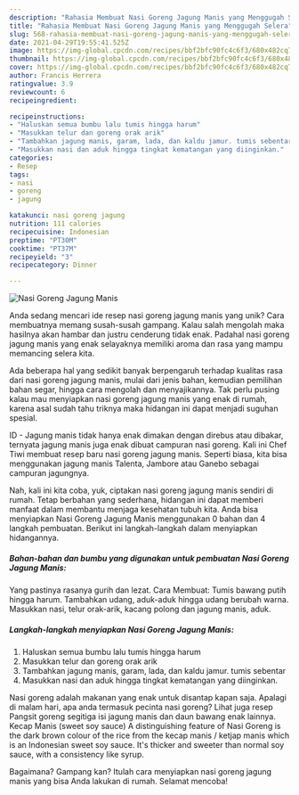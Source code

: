 ```yaml
---
description: "Rahasia Membuat Nasi Goreng Jagung Manis yang Menggugah Selera"
title: "Rahasia Membuat Nasi Goreng Jagung Manis yang Menggugah Selera"
slug: 568-rahasia-membuat-nasi-goreng-jagung-manis-yang-menggugah-selera
date: 2021-04-29T19:55:41.525Z
image: https://img-global.cpcdn.com/recipes/bbf2bfc90fc4c6f3/680x482cq70/nasi-goreng-jagung-manis-foto-resep-utama.jpg
thumbnail: https://img-global.cpcdn.com/recipes/bbf2bfc90fc4c6f3/680x482cq70/nasi-goreng-jagung-manis-foto-resep-utama.jpg
cover: https://img-global.cpcdn.com/recipes/bbf2bfc90fc4c6f3/680x482cq70/nasi-goreng-jagung-manis-foto-resep-utama.jpg
author: Francis Herrera
ratingvalue: 3.9
reviewcount: 6
recipeingredient:

recipeinstructions:
- "Haluskan semua bumbu lalu tumis hingga harum"
- "Masukkan telur dan goreng orak arik"
- "Tambahkan jagung manis, garam, lada, dan kaldu jamur. tumis sebentar"
- "Masukkan nasi dan aduk hingga tingkat kematangan yang diinginkan."
categories:
- Resep
tags:
- nasi
- goreng
- jagung

katakunci: nasi goreng jagung 
nutrition: 111 calories
recipecuisine: Indonesian
preptime: "PT30M"
cooktime: "PT37M"
recipeyield: "3"
recipecategory: Dinner

---
```



![Nasi Goreng Jagung Manis](https://img-global.cpcdn.com/recipes/bbf2bfc90fc4c6f3/680x482cq70/nasi-goreng-jagung-manis-foto-resep-utama.jpg)

Anda sedang mencari ide resep nasi goreng jagung manis yang unik? Cara membuatnya memang susah-susah gampang. Kalau salah mengolah maka hasilnya akan hambar dan justru cenderung tidak enak. Padahal nasi goreng jagung manis yang enak selayaknya memiliki aroma dan rasa yang mampu memancing selera kita.

Ada beberapa hal yang sedikit banyak berpengaruh terhadap kualitas rasa dari nasi goreng jagung manis, mulai dari jenis bahan, kemudian pemilihan bahan segar, hingga cara mengolah dan menyajikannya. Tak perlu pusing kalau mau menyiapkan nasi goreng jagung manis yang enak di rumah, karena asal sudah tahu triknya maka hidangan ini dapat menjadi suguhan spesial.

ID - Jagung manis tidak hanya enak dimakan dengan direbus atau dibakar, ternyata jagung manis juga enak dibuat campuran nasi goreng. Kali ini Chef Tiwi membuat resep baru nasi goreng jagung manis. Seperti biasa, kita bisa menggunakan jagung manis Talenta, Jambore atau Ganebo sebagai campuran jagungnya.


Nah, kali ini kita coba, yuk, ciptakan nasi goreng jagung manis sendiri di rumah. Tetap berbahan yang sederhana, hidangan ini dapat memberi manfaat dalam membantu menjaga kesehatan tubuh kita. Anda bisa menyiapkan Nasi Goreng Jagung Manis menggunakan 0 bahan dan 4 langkah pembuatan. Berikut ini langkah-langkah dalam menyiapkan hidangannya.

<!--inarticleads1-->

##### Bahan-bahan dan bumbu yang digunakan untuk pembuatan Nasi Goreng Jagung Manis:



Yang pastinya rasanya gurih dan lezat. Cara Membuat: Tumis bawang putih hingga harum. Tambahkan udang, aduk-aduk hingga udang berubah warna. Masukkan nasi, telur orak-arik, kacang polong dan jagung manis, aduk. 

<!--inarticleads2-->

##### Langkah-langkah menyiapkan Nasi Goreng Jagung Manis:

1. Haluskan semua bumbu lalu tumis hingga harum
1. Masukkan telur dan goreng orak arik
1. Tambahkan jagung manis, garam, lada, dan kaldu jamur. tumis sebentar
1. Masukkan nasi dan aduk hingga tingkat kematangan yang diinginkan.


Nasi goreng adalah makanan yang enak untuk disantap kapan saja. Apalagi di malam hari, apa anda termasuk pecinta nasi goreng? Lihat juga resep Pangsit goreng segitiga isi jagung manis dan daun bawang enak lainnya. Kecap Manis (sweet soy sauce) A distinguishing feature of Nasi Goreng is the dark brown colour of the rice from the kecap manis / ketjap manis which is an Indonesian sweet soy sauce. It&#39;s thicker and sweeter than normal soy sauce, with a consistency like syrup. 

Bagaimana? Gampang kan? Itulah cara menyiapkan nasi goreng jagung manis yang bisa Anda lakukan di rumah. Selamat mencoba!
